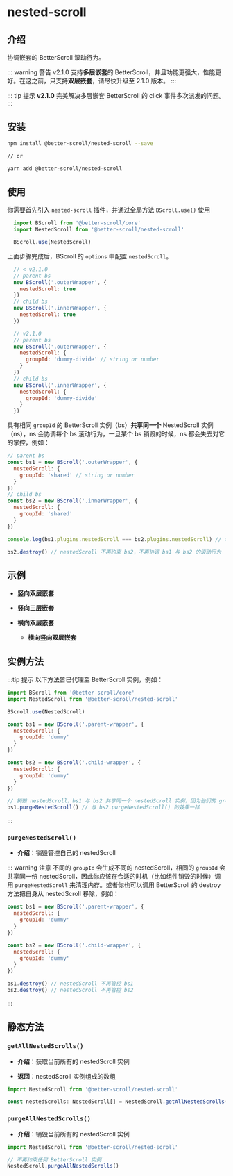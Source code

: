 # nested-scroll

## 介绍

协调嵌套的 BetterScroll 滚动行为。

::: warning 警告
v2.1.0 支持**多层嵌套**的 BetterScroll，并且功能更强大，性能更好。在这之前，只支持**双层嵌套**，请尽快升级至 2.1.0 版本。
:::

::: tip 提示
**v2.1.0** 完美解决多层嵌套 BetterScroll 的 click 事件多次派发的问题。
:::

## 安装

```bash
npm install @better-scroll/nested-scroll --save

// or

yarn add @better-scroll/nested-scroll
```

## 使用

你需要首先引入 `nested-scroll` 插件，并通过全局方法 `BScroll.use()` 使用

```js
  import BScroll from '@better-scroll/core'
  import NestedScroll from '@better-scroll/nested-scroll'

  BScroll.use(NestedScroll)
```

上面步骤完成后，BScroll 的 `options` 中配置 `nestedScroll`。

```js
  // < v2.1.0
  // parent bs
  new BScroll('.outerWrapper', {
    nestedScroll: true
  })
  // child bs
  new BScroll('.innerWrapper', {
    nestedScroll: true
  })

  // v2.1.0
  // parent bs
  new BScroll('.outerWrapper', {
    nestedScroll: {
      groupId: 'dummy-divide' // string or number
    }
  })
  // child bs
  new BScroll('.innerWrapper', {
    nestedScroll: {
      groupId: 'dummy-divide'
    }
  })
```

具有相同 `groupId` 的 BetterScroll 实例（bs）**共享同一个** NestedScroll 实例（ns），ns 会协调每个 bs 滚动行为，一旦某个 bs 销毁的时候，ns 都会失去对它的掌控，例如：

```js
// parent bs
const bs1 = new BScroll('.outerWrapper', {
  nestedScroll: {
    groupId: 'shared' // string or number
  }
})
// child bs
const bs2 = new BScroll('.innerWrapper', {
  nestedScroll: {
    groupId: 'shared'
  }
})

console.log(bs1.plugins.nestedScroll === bs2.plugins.nestedScroll) // true

bs2.destroy() // nestedScroll 不再约束 bs2，不再协调 bs1 与 bs2 的滚动行为
```

## 示例

- **竖向双层嵌套 <Badge text='2.1.0' />**

  <demo qrcode-url="nested-scroll/vertical" :render-code="true">
    <template slot="code-template">
      <<< @/examples/vue/components/nested-scroll/vertical.vue?template
    </template>
    <template slot="code-script">
      <<< @/examples/vue/components/nested-scroll/vertical.vue?script
    </template>
    <template slot="code-style">
      <<< @/examples/vue/components/nested-scroll/vertical.vue?style
    </template>
    <nested-scroll-vertical slot="demo"></nested-scroll-vertical>
  </demo>

- **竖向三层嵌套 <Badge text='2.1.0' />**

  <demo qrcode-url="nested-scroll/triple-vertical" :render-code="true">
    <template slot="code-template">
      <<< @/examples/vue/components/nested-scroll/triple-vertical.vue?template
    </template>
    <template slot="code-script">
      <<< @/examples/vue/components/nested-scroll/triple-vertical.vue?script
    </template>
    <template slot="code-style">
      <<< @/examples/vue/components/nested-scroll/triple-vertical.vue?style
    </template>
    <nested-scroll-triple-vertical slot="demo"></nested-scroll-triple-vertical>
  </demo>

- **横向双层嵌套 <Badge text='2.1.0' />**

  <demo qrcode-url="nested-scroll/horizontal">
    <template slot="code-template">
      <<< @/examples/vue/components/nested-scroll/horizontal.vue?template
    </template>
    <template slot="code-script">
      <<< @/examples/vue/components/nested-scroll/horizontal.vue?script
    </template>
    <template slot="code-style">
      <<< @/examples/vue/components/nested-scroll/horizontal.vue?style
    </template>
    <nested-scroll-horizontal slot="demo"></nested-scroll-horizontal>
  </demo>

  - **横向竖向双层嵌套 <Badge text='2.1.0' />**

    <demo qrcode-url="nested-scroll/horizontal-in-vertical">
      <template slot="code-template">
        <<< @/examples/vue/components/nested-scroll/horizontal-in-vertical.vue?template
      </template>
      <template slot="code-script">
        <<< @/examples/vue/components/nested-scroll/horizontal-in-vertical.vue?script
      </template>
      <template slot="code-style">
        <<< @/examples/vue/components/nested-scroll/horizontal-in-vertical.vue?style
      </template>
      <nested-scroll-horizontal-in-vertical slot="demo"></nested-scroll-horizontal-in-vertical>
    </demo>

## 实例方法 <Badge text='2.1.0' />

:::tip 提示
以下方法皆已代理至 BetterScroll 实例，例如：

```js
import BScroll from '@better-scroll/core'
import NestedScroll from '@better-scroll/nested-scroll'

BScroll.use(NestedScroll)

const bs1 = new BScroll('.parent-wrapper', {
  nestedScroll: {
    groupId: 'dummy'
  }
})

const bs2 = new BScroll('.child-wrapper', {
  nestedScroll: {
    groupId: 'dummy'
  }
})

// 销毁 nestedScroll，bs1 与 bs2 共享同一个 nestedScroll 实例，因为他们的 groupId 相同
bs1.purgeNestedScroll() // 与 bs2.purgeNestedScroll() 的效果一样
```
:::

### `purgeNestedScroll()`

  - **介绍**：销毁管控自己的 nestedScroll

::: warning 注意
不同的 `groupId` 会生成不同的 nestedScroll，相同的 `groupId` 会共享同一份 nestedScroll，因此你应该在合适的时机（比如组件销毁的时候）调用 `purgeNestedScroll` 来清理内存。或者你也可以调用 BetterScroll 的 destroy 方法把自身从 nestedScroll 移除，例如：

```js
const bs1 = new BScroll('.parent-wrapper', {
  nestedScroll: {
    groupId: 'dummy'
  }
})

const bs2 = new BScroll('.child-wrapper', {
  nestedScroll: {
    groupId: 'dummy'
  }
})

bs1.destroy() // nestedScroll 不再管控 bs1
bs2.destroy() // nestedScroll 不再管控 bs2
```
:::

## 静态方法 <Badge text='2.1.0' />

### `getAllNestedScrolls()`

  - **介绍**：获取当前所有的 nestedScroll 实例

  - **返回**：nestedScroll 实例组成的数组

  ```typescript
  import NestedScroll from '@better-scroll/nested-scroll'

  const nestedScrolls: NestedScroll[] = NestedScroll.getAllNestedScrolls()
  ```

### `purgeAllNestedScrolls()`

  - **介绍**：销毁当前所有的 nestedScroll 实例

  ```typescript
  import NestedScroll from '@better-scroll/nested-scroll'

  // 不再约束任何 BetterScroll 实例
  NestedScroll.purgeAllNestedScrolls()
  ```